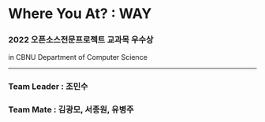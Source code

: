 # Where You At? : WAY
### 2022 오픈소스전문프로젝트 교과목 우수상
in CBNU Department of Computer Science
<hr/>

### Team Leader : 조민수
### Team Mate : 김광모, 서종원, 유병주
